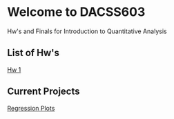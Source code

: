 # Welcome to DACSS603
Hw's and Finals for Introduction to Quantitative Analysis





## List of Hw's

[Hw 1](https://pjsulliv34.github.io/DACSS603/HomeWork1.html)<br/>




## Current Projects

[Regression Plots](https://pjsulliv34.shinyapps.io/Regression_Plots/)
